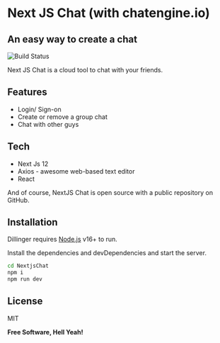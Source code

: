 # Next JS Chat (with chatengine.io)
## An easy way to create a chat


![Build Status](https://travis-ci.org/joemccann/dillinger.svg?branch=master)

Next JS Chat is a cloud tool to chat with your friends.

## Features

- Login/ Sign-on
- Create or remove a  group chat
- Chat with other guys

## Tech
- Next Js 12
- Axios - awesome web-based text editor
- React

And of course, NextJS Chat is open source with a public repository on GitHub.

## Installation

Dillinger requires [Node.js](https://nodejs.org/) v16+ to run.

Install the dependencies and devDependencies and start the server.

```sh
cd NextjsChat
npm i
npm run dev
```

## License

MIT

**Free Software, Hell Yeah!**
